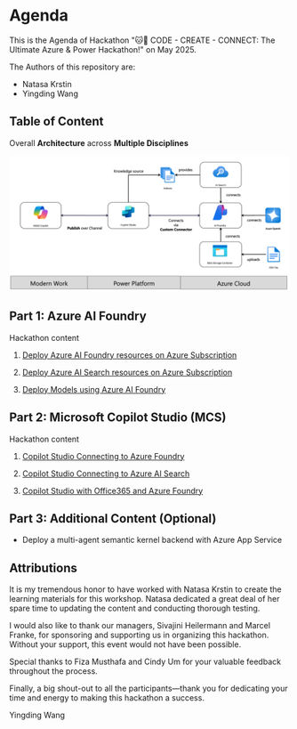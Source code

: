 # Agenda 

This is the Agenda of Hackathon "🐱🐶 CODE - CREATE - CONNECT: The Ultimate Azure & Power Hackathon!" on May 2025.

The Authors of this repository are:
* Natasa Krstin
* Yingding Wang

## Table of Content

Overall **Architecture** across **Multiple Disciplines**

![](./docs/imgs/OverallArchitecture.png)

## Part 1: Azure AI Foundry
Hackathon content
1. [Deploy Azure AI Foundry resources on Azure Subscription](./docs/01%20GetStarted.md)

2. [Deploy Azure AI Search resources on Azure Subscription](./docs/02%20AISearch.md)

3. [Deploy Models using Azure AI Foundry](./docs/03%20DeployModels.md)
<!--
4. [Deploy single Agent workflow with PromptFlow](./docs/04%20SingleAgentFlow.md)
-->
## Part 2: Microsoft Copilot Studio (MCS)
Hackathon content
1. [Copilot Studio Connecting to Azure Foundry](./docs/07%20Copilot%20Studio%20with%20Azure%20Foundry.md)

2. [Copilot Studio Connecting to Azure AI Search](./docs/08%20Copilot%20Studio%20with%20Azure%20AI%20Search.md)

3. [Copilot Studio with Office365 and Azure Foundry](./docs/09%20Copilot%20Studio%20with%20Office365%20and%20Azure%20Foundry.md)

## Part 3: Additional Content (Optional)
* Deploy a multi-agent semantic kernel backend with Azure App Service []()
<!--
* A preview of Azure AI Foundry Agent Playground
-->

## Attributions

It is my tremendous honor to have worked with Natasa Krstin to create the learning materials for this workshop. Natasa dedicated a great deal of her spare time to updating the content and conducting thorough testing.

I would also like to thank our managers, Sivajini Heilermann and Marcel Franke, for sponsoring and supporting us in organizing this hackathon. Without your support, this event would not have been possible.

Special thanks to Fiza Musthafa and Cindy Um for your valuable feedback throughout the process.

Finally, a big shout-out to all the participants—thank you for dedicating your time and energy to making this hackathon a success.

Yingding Wang 

